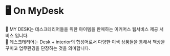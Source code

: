 # 🖥️ On MyDesk

🔷 MY DESK는 데스크테리어들을 위한 아이템을 판매하는 이커머스 웹서비스 제공 서비스 입니다. <br/>
🔷 데스크테리어는 Desk + interior의 합성어로서 다양한 이색 상품들을 통해서 책상을 꾸미고 업무환경을 단장하는 것을 의미합니다.

